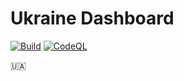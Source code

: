 # Ukraine Dashboard

[![Build](https://github.com/mseckykoebel/Ukraine-Dashboard/actions/workflows/ukraine-dashboard-build.yml/badge.svg)](https://github.com/mseckykoebel/Ukraine-Dashboard/actions/workflows/ukraine-dashboard-build.yml) [![CodeQL](https://github.com/mseckykoebel/Ukraine-Dashboard/actions/workflows/codeql-analysis.yml/badge.svg)](https://github.com/mseckykoebel/Ukraine-Dashboard/actions/workflows/codeql-analysis.yml)

🇺🇦
